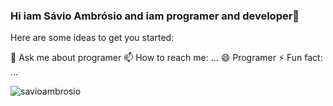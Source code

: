 ### Hi iam Sávio Ambrósio and iam programer and developer👋

Here are some ideas to get you started:

💬 Ask me about programer
📫 How to reach me: ...
😄 Programer
⚡ Fun fact: ...

![savioambrosio](https://github-readme-stats.vercel.app/api?username=savioambrosio&show_icons=true&theme=radical)

